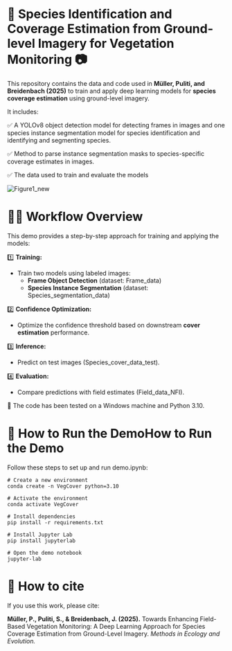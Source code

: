 # 🌿 Species Identification and Coverage Estimation from Ground-level Imagery for Vegetation Monitoring 📷
This repository contains the data and code used in __Müller, Puliti, and Breidenbach (2025)__ to train and apply deep learning models for __species coverage estimation__ using ground-level imagery.

It includes: 

✅ A YOLOv8 object detection model for detecting frames in images and one species instance segmentation model for species identification and identifying and segmenting species.

✅ Method to parse instance segmentation masks to species-specific coverage estimates in images.

✅ The data used to train and evaluate the models

![Figure1_new](https://github.com/user-attachments/assets/647843f8-7b76-4c51-8ca5-764984b02264)


# 👩‍🚀 Workflow Overview
This demo provides a step-by-step approach for training and applying the models:

1️⃣ __Training:__
- Train two models using labeled images:
  -   __Frame Object Detection__ (dataset: Frame_data)
  -   __Species Instance Segmentation__ (dataset: Species_segmentation_data)
 
2️⃣ __Confidence Optimization:__
- Optimize the confidence threshold based on downstream __cover estimation__ performance.

3️⃣ __Inference:__
- Predict on test images (Species_cover_data_test).

4️⃣ __Evaluation:__
- Compare predictions with field estimates (Field_data_NFI).


📌 The code has been tested on a Windows machine and Python 3.10. 

# 🔧 How to Run the DemoHow to Run the Demo
Follow these steps to set up and run demo.ipynb:

```
# Create a new environment
conda create -n VegCover python=3.10

# Activate the environment
conda activate VegCover

# Install dependencies
pip install -r requirements.txt

# Install Jupyter Lab
pip install jupyterlab

# Open the demo notebook
jupyter-lab

```

# 📖 How to cite

If you use this work, please cite:

__Müller, P., Puliti, S., & Breidenbach, J. (2025).__ Towards Enhancing Field-Based Vegetation Monitoring: A Deep Learning Approach for Species Coverage Estimation from Ground-Level Imagery. _Methods in Ecology and Evolution._




